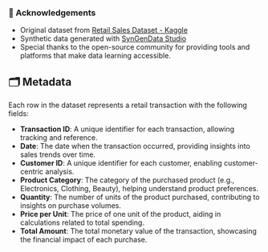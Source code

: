 ### 📌 Acknowledgements  

- Original dataset from [Retail Sales Dataset - Kaggle](https://www.kaggle.com/datasets/mohammadtalib786/retail-sales-dataset)  
- Synthetic data generated with [SynGenData Studio](https://studio.syngendata.ai/)  
- Special thanks to the open-source community for providing tools and platforms that make data learning accessible.  

## 🗂️ Metadata
Each row in the dataset represents a retail transaction with the following fields:

- **Transaction ID**: A unique identifier for each transaction, allowing tracking and reference.  
- **Date**: The date when the transaction occurred, providing insights into sales trends over time.  
- **Customer ID**: A unique identifier for each customer, enabling customer-centric analysis. 
- **Product Category**: The category of the purchased product (e.g., Electronics, Clothing, Beauty), helping understand product preferences.
- **Quantity**: The number of units of the product purchased, contributing to insights on purchase volumes.  
- **Price per Unit**: The price of one unit of the product, aiding in calculations related to total spending.  
- **Total Amount**: The total monetary value of the transaction, showcasing the financial impact of each purchase.  
